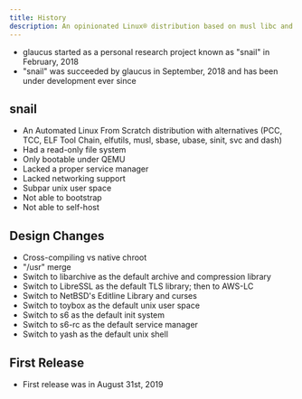 ```yaml
---
title: History
description: An opinionated Linux® distribution based on musl libc and toybox
---
```


- glaucus started as a personal research project known as "snail" in February, 2018
- "snail" was succeeded by glaucus in September, 2018 and has been under development ever since

## snail
- An Automated Linux From Scratch distribution with alternatives (PCC, TCC, ELF Tool Chain, elfutils, musl, sbase, ubase, sinit, svc and dash)
- Had a read-only file system
- Only bootable under QEMU
- Lacked a proper service manager
- Lacked networking support
- Subpar unix user space
- Not able to bootstrap
- Not able to self-host

## Design Changes
- Cross-compiling vs native chroot
- "/usr" merge
- Switch to libarchive as the default archive and compression library
- Switch to LibreSSL as the default TLS library; then to AWS-LC
- Switch to NetBSD's Editline Library and curses
- Switch to toybox as the default unix user space
- Switch to s6 as the default init system
- Switch to s6-rc as the default service manager
- Switch to yash as the default unix shell

## First Release
- First release was in August 31st, 2019
